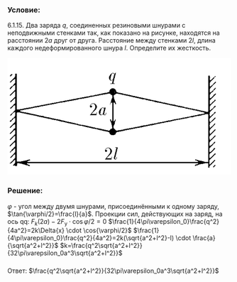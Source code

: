 ###  Условие: 

$6.1.15.$ Два заряда $q$, соединенных резиновыми шнурами с неподвижными стенками так, как показано на рисунке, находятся на расстоянии $2a$ друг от друга. Расстояние между стенками $2l$, длина каждого недеформированного шнура $l$. Определите их жесткость. 

![|550x287, 67%](../../img/6.1.15/statement.png) 

###  Решение: 

$\varphi$ - угол между двумя шнурами, присоединёнными к одному заряду, $\tan{\varphi/2}=\frac{l}{a}$. Проекции сил, действующих на заряд, на ось qq: $F_k(2a)-2F_{\text{у}} \cdot \cos{\varphi/2}=0$ $\frac{1}{4\pi\varepsilon_0}\frac{q^2}{4a^2}=2k\Delta{x} \cdot \cos{\varphi/2}$ $\frac{1}{4\pi\varepsilon_0}\frac{q^2}{4a^2}=2k(\sqrt{a^2+l^2}-l) \cdot \frac{a}{\sqrt{a^2+l^2}}$ $k=\frac{q^2\sqrt{a^2+l^2}}{32\pi\varepsilon_0a^3\sqrt{a^2+l^2}}$ 

###    
Ответ: $\frac{q^2\sqrt{a^2+l^2}}{32\pi\varepsilon_0a^3\sqrt{a^2+l^2}}$ 
